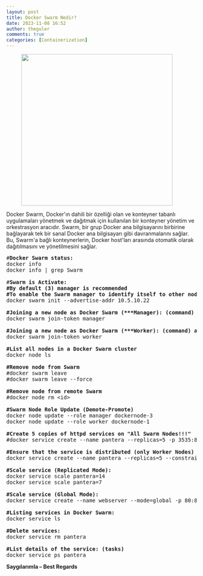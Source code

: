 ```yaml
---
layout: post
title: Docker Swarm Nedir?
date: 2023-11-08 16:52
author: theguler
comments: true
categories: [Containerization]
---
```

<!-- wp:image {"id":11654,"width":"400px","height":"auto","sizeSlug":"large","linkDestination":"none"} -->
<figure class="wp-block-image size-large is-resized"><img src="https://farukguler.com/assets/post_images/1_f0udyxfjbxnuyp87m7u7pq.png?w=800" alt="" class="wp-image-11654" style="width:400px;height:auto" /></figure>
<!-- /wp:image -->

<!-- wp:paragraph -->
<p>Docker Swarm, Docker'ın dahili bir özelliği olan ve konteyner tabanlı uygulamaları yönetmek ve dağıtmak için kullanılan bir konteyner yönetim ve orkestrasyon aracıdır. Swarm, bir grup Docker ana bilgisayarını birbirine bağlayarak tek bir sanal Docker ana bilgisayarı gibi davranmalarını sağlar. Bu, Swarm'a bağlı konteynerlerin, Docker host'ları arasında otomatik olarak dağıtılmasını ve yönetilmesini sağlar.</p>
<!-- /wp:paragraph -->

<!-- wp:preformatted -->
<pre class="wp-block-preformatted">#<strong>Docker Swarm status:</strong><br>docker info<br>docker info | grep Swarm<br><br>#<strong>Swarm is Activate:</strong><br><strong>#By default (3) manager is recommended</strong><br><strong>#To enable the Swarm manager to identify itself to other nodes: (IP)</strong><br>docker swarm init --advertise-addr 10.5.10.22<br><br><strong>#Joining a new node as Docker Swarm (***Manager): (command) and (token)</strong><br>docker swarm join-token manager<br><br><strong>#<strong>Joining a new node as Docker Swarm</strong></strong> <strong>(***Worker): (command) and (token)</strong><br>docker swarm join-token worker<br><br><strong>#List all nodes in a Docker Swarm cluster</strong><br>docker node ls<br><br><strong>#Remove node from Swarm</strong><br>#docker swarm leave<br>#docker swarm leave --force<br><br><strong>#Remove node from remote Swarm</strong><br>#docker node rm &lt;id&gt;<br><br><strong>#Swarm Node Role Update (Demote-Promote)</strong><br>docker node update --role manager dockernode-3<br>docker node update --role worker dockernode-1<br><br><strong>#Create 5 copies of httpd services on "All Swarm Nodes!!!"</strong><br>#docker service create --name pantera --replicas=5 -p 3535:80 nginx<br><br><strong>#Ensure that the service is distributed (only Worker Nodes)</strong><br>docker service create --name pantera --replicas=5 --constraint 'node.role==worker' -p 3333:80 httpd<br><br><strong>#Scale service (Replicated Mode):</strong><br>docker service scale pantera=14<br>docker service scale pantera=7<br><br><strong>#Scale service (Global Mode):</strong><br>docker service create --name webserver --mode=global -p 80:80 nginx<br><br><strong>#Listing services in Docker Swarm:</strong><br>docker service ls<br><br><strong>#Delete services:</strong><br>docker service rm pantera<br><br><strong>#List details of the service: (tasks)</strong><br>docker service ps pantera</pre>
<!-- /wp:preformatted -->

<!-- wp:paragraph -->
<p><strong>Saygılarımla – Best Regards</strong></p>
<!-- /wp:paragraph -->

<!-- wp:paragraph -->
<p></p>
<!-- /wp:paragraph -->
